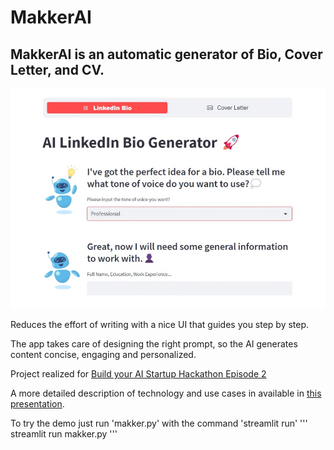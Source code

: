 # MakkerAI

## MakkerAI is an automatic generator of Bio, Cover Letter, and CV.

![Screenshot homepage](homepage.png)


Reduces the effort of writing with a nice UI that guides you step by step.

The app takes care of designing the right prompt, so the AI generates content concise, engaging and personalized. 

Project realized for [Build your AI Startup Hackathon Episode 2](https://lablab.ai/event/ai-startup-hackathon-episode-2)

A more detailed description of technology and use cases in available in [this presentation](MakkerAI.pdf).

To try the demo just run 'makker.py' with the command 'streamlit run'
'''
  streamlit run makker.py
'''


